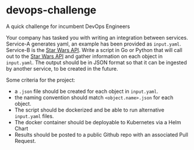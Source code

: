 # devops-challenge
A quick challenge for incumbent DevOps Engineers

Your company has tasked you with writing an integration between services. Service-A generates yaml, an example has been provided as `input.yaml`. Service-B is the [Star Wars API](https://swapi.co/). Write a script in Go or Python that will call out to the [Star Wars API](https://swapi.co/) and gather information on each object in `input.yaml`. The output should be in JSON format so that it can be ingested by another service, to be created in the future.

Some criteria for the project:
- a `.json` file should be created for each object in `input.yaml`.
- the naming convention should match `<object.name>.json` for each object.
- The script should be dockerized and be able to run alternative `input.yaml` files.
- The docker container should be deployable to Kubernetes via a Helm Chart
- Results should be posted to a public Github repo with an associated Pull Request.
